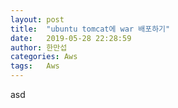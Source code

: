 ```yaml
---
layout: post
title:  "ubuntu tomcat에 war 배포하기"
date:   2019-05-28 22:28:59
author: 한만섭
categories: Aws
tags:	Aws
---
```


asd
